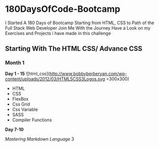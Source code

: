 # 180DaysOfCode-Bootcamp
I Started A 180 Days of Bootcamp Starting from HTML, CSS to Path of the Full Stack Web Developer Join Me With the Journey Have a Look on my Exercises and Projects i have made in this challenge

## Starting With The HTML CSS/ Advance CSS

### Month 1

__Day 1 - 15__                                          ![html_css](http://www.bobbyberberyan.com/wp-content/uploads/2012/03/HTML5CSS3Logos.svg =300x300)
* HTML
* CSS
* FlexBox
* Css Grid
* Css Variable 
* SASS
* Compiler Functions

__Day 7-10__

_Mastering Markdown Language_
3
